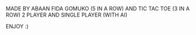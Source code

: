 MADE BY ABAAN FIDA
GOMUKO (5 IN A ROW) AND TIC TAC TOE (3 IN A ROW)
2 PLAYER AND SINGLE PLAYER (WITH AI)

ENJOY :)
